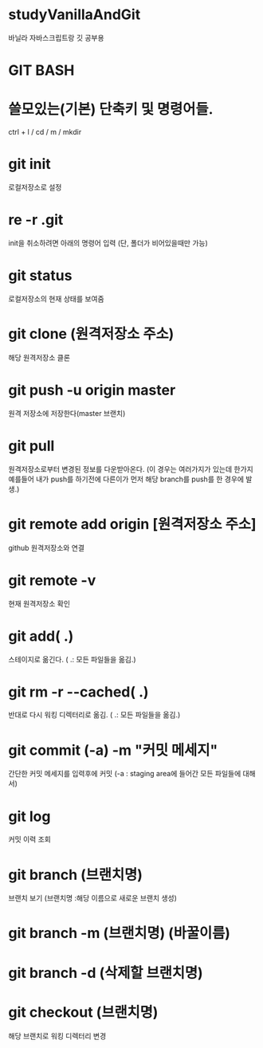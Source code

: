 # studyVanillaAndGit
바닐라 자바스크립트랑 깃 공부용


# GIT BASH

# 쓸모있는(기본) 단축키 및 명령어들.
ctrl + l / cd / m / mkdir

# git init
로컬저장소로 설정

# re -r .git
init을 취소하려면 아래의 명령어 입력
(단, 폴더가 비어있을때만 가능)

# git status
로컬저장소의 현재 상태를 보여줌

# git clone (원격저장소 주소)
해당 원격저장소 클론

# git push -u origin master
원격 저장소에 저장한다(master 브랜치)

# git pull
원격저장소로부터 변경된 정보를 다운받아온다.
(이 경우는 여러가지가 있는데 한가지 예를들어 내가 push를 하기전에 다른이가 먼저 해당 branch를 push를 한 경우에 발생.)

# git remote add origin [원격저장소 주소]
github 원격저장소와 연결

# git remote -v
현재 원격저장소 확인

# git add( .)
스테이지로 옮긴다. ( .: 모든 파일들을 옮김.)

# git rm -r --cached( .)
반대로 다시 워킹 디렉터리로 옮김. ( .: 모든 파일들을 옮김.)

# git commit (-a) -m "커밋 메세지"
간단한 커밋 메세지를 입력후에 커밋 (-a : staging area에 들어간 모든 파일들에 대해서)

# git log
커밋 이력 조회

# git branch (브랜치명)
브랜치 보기 (브랜치명 :해당 이름으로 새로운 브랜치 생성)

# git branch -m (브랜치명) (바꿀이름)
# git branch -d (삭제할 브랜치명)

# git checkout (브랜치명)
해당 브랜치로 워킹 디렉터리 변경

